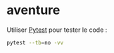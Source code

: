 # aventure

Utiliser [Pytest](https://docs.pytest.org/en/stable/) pour tester le code :

```sh
pytest --tb=no -vv
```
